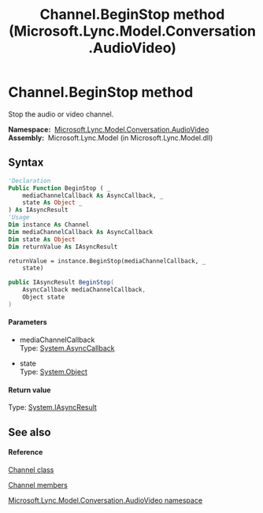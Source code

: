 ﻿---
title: Channel.BeginStop method  (Microsoft.Lync.Model.Conversation.AudioVideo)
TOCTitle: 'BeginStop method '
ms:assetid: M:Microsoft.Lync.Model.Conversation.AudioVideo.Channel.BeginStop(System.AsyncCallback,System.Object)_DI_3_UC_OCS14MrefLyncWPF
ms:mtpsurl: https://msdn.microsoft.com/en-us/library/microsoft.lync.model.conversation.audiovideo.channel.beginstop(v=office.15)
ms:contentKeyID: 48590556
ms.date: 07/28/2014
mtps_version: v=office.15
f1_keywords:
- Microsoft.Lync.Model.Conversation.AudioVideo.Channel.BeginStop
dev_langs:
- CSharp
- JScript
- VB
- other
---

# Channel.BeginStop method

Stop the audio or video channel.

**Namespace:**  [Microsoft.Lync.Model.Conversation.AudioVideo](microsoft-lync-model-conversation-audiovideo-namespace_2.md)  
**Assembly:**  Microsoft.Lync.Model (in Microsoft.Lync.Model.dll)

## Syntax

``` vb
'Declaration
Public Function BeginStop ( _
    mediaChannelCallback As AsyncCallback, _
    state As Object _
) As IAsyncResult
'Usage
Dim instance As Channel
Dim mediaChannelCallback As AsyncCallback
Dim state As Object
Dim returnValue As IAsyncResult

returnValue = instance.BeginStop(mediaChannelCallback, _
    state)
```

``` csharp
public IAsyncResult BeginStop(
    AsyncCallback mediaChannelCallback,
    Object state
)
```

#### Parameters

  - mediaChannelCallback  
    Type: [System.AsyncCallback](http://msdn2.microsoft.com/en-us/library/ckbe7yh5)  

<!-- end list -->

  - state  
    Type: [System.Object](http://msdn2.microsoft.com/en-us/library/e5kfa45b)  

#### Return value

Type: [System.IAsyncResult](http://msdn2.microsoft.com/en-us/library/ft8a6455)  

## See also

#### Reference

[Channel class](channel-class-microsoft-lync-model-conversation-audiovideo_2.md)

[Channel members](channel-members-microsoft-lync-model-conversation-audiovideo_2.md)

[Microsoft.Lync.Model.Conversation.AudioVideo namespace](microsoft-lync-model-conversation-audiovideo-namespace_2.md)

